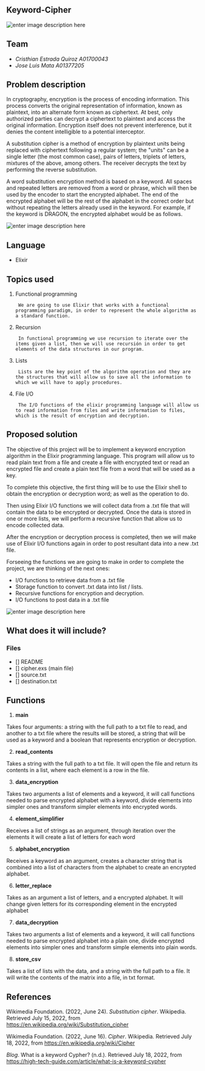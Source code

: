 ﻿## Keyword-Cipher
![enter image description here](https://www.globalsign.com/application/files/5315/1057/6092/symmetric_cryptography.png)

## Team
* *Cristhian Estrada Quiroz  A01700043*
* *Jose Luis Mata A01377205*

## Problem description 
In cryptography, encryption is the process of encoding information. This process converts the original representation of information, known as plaintext, into an alternate form known as ciphertext. At best, only authorized parties can decrypt a ciphertext to plaintext and access the original information. Encryption itself does not prevent interference, but it denies the content intelligible to a potential interceptor.

A substitution cipher is a method of encryption by plaintext units being replaced with ciphertext following a regular system; the "units" can be a single letter (the most common case), pairs of letters, triplets of letters, mixtures of the above, among others. The receiver decrypts the text by performing the reverse substitution.

A word substitution encryption method is based on a keyword. All spaces and repeated letters are removed from a word or phrase, which will then be used by the encoder to start the encrypted alphabet. The end of the encrypted alphabet will be the rest of the alphabet in the correct order but without repeating the letters already used in the keyword. For example, if the keyword is DRAGON, the encrypted alphabet would be as follows.

![enter image description here](https://slaystudy.com/wp-content/uploads/2021/04/keyword_cipher_3.svg)



## Language
- Elixir
 
## Topics used
1. Functional programming
        
        We are going to use Elixir that works with a functional programming paradigm, in order to represent the whole algorithm as a standard function.
        
2. Recursion
        
        In functional programming we use recursion to iterate over the items given a list, then we will use recursión in order to get elements of the data structures in our program.
  
3. Lists
        
        Lists are the key point of the algorithm operation and they are the structures that will allow us to save all the information to which we will have to apply procedures.
4. File I/O
        
        The I/O functions of the elixir programming language will allow us to read information from files and write information to files, which is the result of encryption and decryption. 

## Proposed solution
The objective of this project will be to implement a keyword encryption algorithm in the Elixir programming language. This program will allow us to read plain text from a file and create a file with encrypted text or read an encrypted file and create a plain text file from a word that will be used as a key.

To complete this objective, the first thing will be to use the Elixir shell to obtain the encryption or decryption word; as well as the operation to do.

Then using Elixir I/O functions we will collect data from a .txt file that will contain the data to be encrypted or decrypted. Once the data is stored in one or more lists, we will perform a recursive function that allow us to encode collected data.

After the encryption or decryption process is completed, then we will make use of Elixir I/O functions again in order to post resultant data into a new .txt file.

Forseeing the functions we are going to make in order to complete the project, we are thinking of the next ones:

* I/O functions to retrieve data from a .txt file
* Storage function to convert .txt data into list / lists.
* Recursive functions for encryption and decryption.
* I/O functions to post data in a .txt file

![enter image description here](https://www.ssl2buy.com/wiki/wp-content/uploads/2015/12/Symmetric-Encryption.png)
## What does it will include?
### Files
- [] README
- [] cipher.exs (main file)
- [] source.txt
- [] destination.txt
## Functions

1. **main**

Takes four arguments: a string with the full path to a txt file to read, and another to a txt file where the results will be stored, a string that will be used as a keyword and a boolean that represents encryption or decryption.

2. **read_contents**

Takes a string with the full path to a txt file. It will open the file and return its contents in a list, where each element is a row in the file.

3. **data_encryption**

Takes two arguments a list of elements and a keyword, it will  call functions needed to parse encrypted alphabet with a keyword, divide elements into simpler ones and transform simpler elements into encrypted words.

4. **element_simplifier**

Receives a list of strings as an argument, through iteration over the elements it will create a list of letters for each word


5. **alphabet_encryption**

Receives a keyword as an argument, creates a character string that is combined into a list of characters from the alphabet to create an encrypted alphabet.

6. **letter_replace**

Takes as an argument a list of letters, and a encrypted alphabet. It will change given letters for its corresponding element in the encrypted alphabet

7. **data_decryption**

Takes two arguments a list of elements and a keyword, it will  call functions needed to parse encrypted alphabet into a plain one, divide encrypted elements into simpler ones and transform simple elements into plain words.

8. **store_csv**

Takes a list of lists with the data, and a string with the full path to a file. It will write the contents of the matrix into a file, in txt format.

    
## References
Wikimedia Foundation. (2022, June 24). _Substitution cipher_. Wikipedia. Retrieved July 15, 2022, from https://en.wikipedia.org/wiki/Substitution_cipher

Wikimedia Foundation. (2022, June 16). _Cipher_. Wikipedia. Retrieved July 18, 2022, from https://en.wikipedia.org/wiki/Cipher

_Blog_. What is a keyword Cypher? (n.d.). Retrieved July 18, 2022, from https://high-tech-guide.com/article/what-is-a-keyword-cypher
